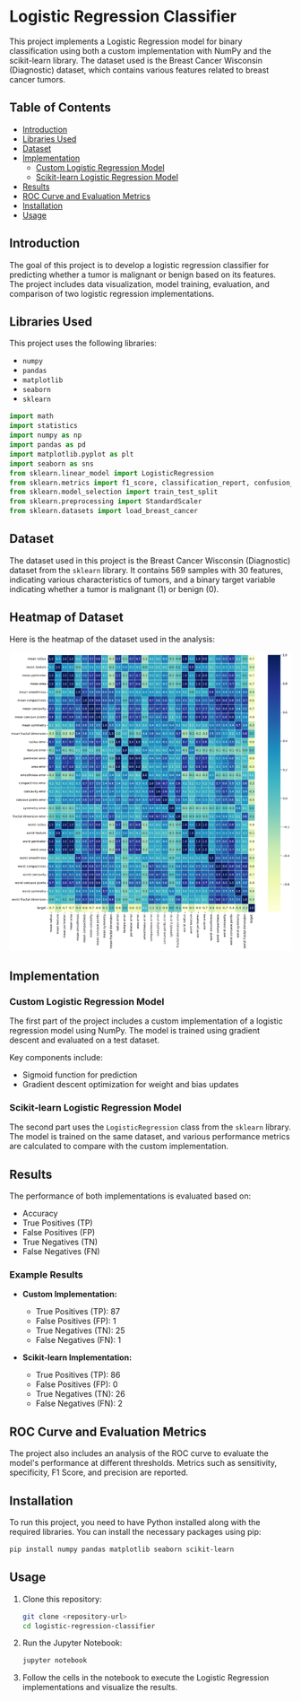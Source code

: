 # Logistic Regression Classifier

This project implements a Logistic Regression model for binary classification using both a custom implementation with NumPy and the scikit-learn library. The dataset used is the Breast Cancer Wisconsin (Diagnostic) dataset, which contains various features related to breast cancer tumors.

## Table of Contents

- [Introduction](#introduction)
- [Libraries Used](#libraries-used)
- [Dataset](#dataset)
- [Implementation](#implementation)
  - [Custom Logistic Regression Model](#custom-logistic-regression-model)
  - [Scikit-learn Logistic Regression Model](#scikit-learn-logistic-regression-model)
- [Results](#results)
- [ROC Curve and Evaluation Metrics](#roc-curve-and-evaluation-metrics)
- [Installation](#installation)
- [Usage](#usage)

## Introduction

The goal of this project is to develop a logistic regression classifier for predicting whether a tumor is malignant or benign based on its features. The project includes data visualization, model training, evaluation, and comparison of two logistic regression implementations.

## Libraries Used

This project uses the following libraries:

- `numpy`
- `pandas`
- `matplotlib`
- `seaborn`
- `sklearn`

```python
import math
import statistics
import numpy as np
import pandas as pd
import matplotlib.pyplot as plt
import seaborn as sns
from sklearn.linear_model import LogisticRegression
from sklearn.metrics import f1_score, classification_report, confusion_matrix, roc_auc_score, roc_curve
from sklearn.model_selection import train_test_split
from sklearn.preprocessing import StandardScaler
from sklearn.datasets import load_breast_cancer
```

## Dataset

The dataset used in this project is the Breast Cancer Wisconsin (Diagnostic) dataset from the `sklearn` library. It contains 569 samples with 30 features, indicating various characteristics of tumors, and a binary target variable indicating whether a tumor is malignant (1) or benign (0).

## Heatmap of Dataset

Here is the heatmap of the dataset used in the analysis:

![Heatmap](https://github.com/Nilabbasi/Breast-Cancer-Classification-LogReg/blob/main/heatmap.png)

## Implementation

### Custom Logistic Regression Model

The first part of the project includes a custom implementation of a logistic regression model using NumPy. The model is trained using gradient descent and evaluated on a test dataset. 

Key components include:
- Sigmoid function for prediction
- Gradient descent optimization for weight and bias updates

### Scikit-learn Logistic Regression Model

The second part uses the `LogisticRegression` class from the `sklearn` library. The model is trained on the same dataset, and various performance metrics are calculated to compare with the custom implementation.

## Results

The performance of both implementations is evaluated based on:
- Accuracy
- True Positives (TP)
- False Positives (FP)
- True Negatives (TN)
- False Negatives (FN)

### Example Results

- **Custom Implementation:**
  - True Positives (TP): 87
  - False Positives (FP): 1
  - True Negatives (TN): 25
  - False Negatives (FN): 1

- **Scikit-learn Implementation:**
  - True Positives (TP): 86
  - False Positives (FP): 0
  - True Negatives (TN): 26
  - False Negatives (FN): 2

## ROC Curve and Evaluation Metrics

The project also includes an analysis of the ROC curve to evaluate the model's performance at different thresholds. Metrics such as sensitivity, specificity, F1 Score, and precision are reported.

## Installation

To run this project, you need to have Python installed along with the required libraries. You can install the necessary packages using pip:

```bash
pip install numpy pandas matplotlib seaborn scikit-learn
```

## Usage

1. Clone this repository:
   ```bash
   git clone <repository-url>
   cd logistic-regression-classifier
   ```

2. Run the Jupyter Notebook:
   ```bash
   jupyter notebook
   ```

3. Follow the cells in the notebook to execute the Logistic Regression implementations and visualize the results.


